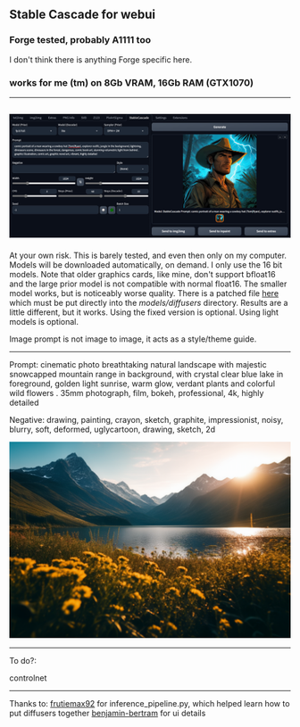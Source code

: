 ## Stable Cascade for webui ##
### Forge tested, probably A1111 too ###
I don't think there is anything Forge specific here.
### works for me (tm) on 8Gb VRAM, 16Gb RAM (GTX1070) ###

---
![](screenshot.png "image of extension UI")
---
At your own risk. This is barely tested, and even then only on my computer.
Models will be downloaded automatically, on demand. I only use the 16 bit models. Note that older graphics cards, like mine, don't support bfloat16 and the large prior model is not compatible with normal float16. The smaller model works, but is noticeably worse quality. There is a patched file [here](https://huggingface.co/KBlueLeaf/Stable-Cascade-FP16-fixed/tree/main) which must be put directly into the *models/diffusers* directory. Results are a little different, but it works. Using the fixed version is optional. Using light models is optional.

Image prompt is not image to image, it acts as a style/theme guide.


---
Prompt: cinematic photo breathtaking natural landscape with majestic snowcapped mountain range in background, with crystal clear blue lake in foreground, golden light sunrise, warm glow, verdant plants and colorful wild flowers . 35mm photograph, film, bokeh, professional, 4k, highly detailed

Negative: drawing, painting, crayon, sketch, graphite, impressionist, noisy, blurry, soft, deformed, uglycartoon, drawing, sketch, 2d

![](example.png "30/10 steps")

---
To do?:
	
controlnet



---
Thanks to:
	[frutiemax92](https://github.com/frutiemax92) for inference_pipeline.py, which helped learn how to put diffusers together
	[benjamin-bertram](https://github.com/benjamin-bertram/sdweb-easy-stablecascade-diffusers) for ui details
